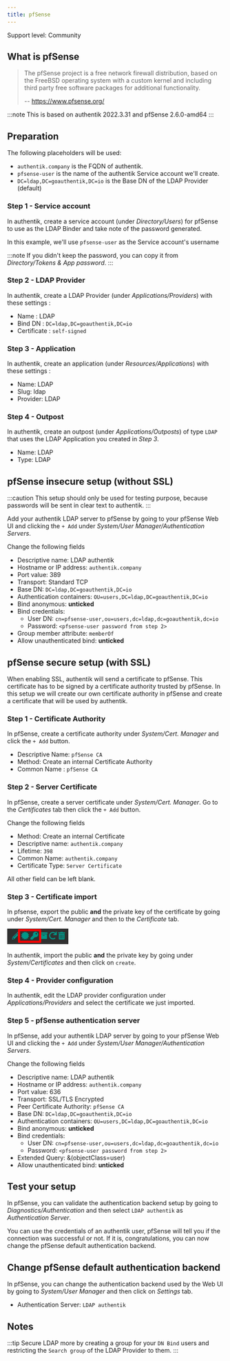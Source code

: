 ```yaml
---
title: pfSense
---
```


<span class="badge badge--secondary">Support level: Community</span>

## What is pfSense

> The pfSense project is a free network firewall distribution, based on the FreeBSD operating system with a custom kernel and including third party free software packages for additional functionality.
>
> -- https://www.pfsense.org/

:::note
This is based on authentik 2022.3.31 and pfSense 2.6.0-amd64
:::

## Preparation

The following placeholders will be used:

-   `authentik.company` is the FQDN of authentik.
-   `pfsense-user` is the name of the authentik Service account we'll create.
-   `DC=ldap,DC=goauthentik,DC=io` is the Base DN of the LDAP Provider (default)

### Step 1 - Service account

In authentik, create a service account (under _Directory/Users_) for pfSense to use as the LDAP Binder and take note of the password generated.

In this example, we'll use `pfsense-user` as the Service account's username

:::note
If you didn't keep the password, you can copy it from _Directory/Tokens & App password_.
:::

### Step 2 - LDAP Provider

In authentik, create a LDAP Provider (under _Applications/Providers_) with these settings :

-   Name : LDAP
-   Bind DN : `DC=ldap,DC=goauthentik,DC=io`
-   Certificate : `self-signed`

### Step 3 - Application

In authentik, create an application (under _Resources/Applications_) with these settings :

-   Name: LDAP
-   Slug: ldap
-   Provider: LDAP

### Step 4 - Outpost

In authentik, create an outpost (under _Applications/Outposts_) of type `LDAP` that uses the LDAP Application you created in _Step 3_.

-   Name: LDAP
-   Type: LDAP

## pfSense insecure setup (without SSL)

:::caution
This setup should only be used for testing purpose, because passwords will be sent in clear text to authentik.
:::

Add your authentik LDAP server to pfSense by going to your pfSense Web UI and clicking the `+ Add` under _System/User Manager/Authentication Servers_.

Change the following fields

-   Descriptive name: LDAP authentik
-   Hostname or IP address: `authentik.company`
-   Port value: 389
-   Transport: Standard TCP
-   Base DN: `DC=ldap,DC=goauthentik,DC=io`
-   Authentication containers: `OU=users,DC=ldap,DC=goauthentik,DC=io`
-   Bind anonymous: **unticked**
-   Bind credentials:
    -   User DN: `cn=pfsense-user,ou=users,dc=ldap,dc=goauthentik,dc=io`
    -   Password: `<pfsense-user password from step 2>`
-   Group member attribute: `memberOf`
-   Allow unauthenticated bind: **unticked**

## pfSense secure setup (with SSL)

When enabling SSL, authentik will send a certificate to pfSense. This certificate has to be signed by a certificate authority trusted by pfSense. In this setup we will create our own certificate authority in pfSense and create a certificate that will be used by authentik.

### Step 1 - Certificate Authority

In pfSense, create a certificate authority under _System/Cert. Manager_ and click the `+ Add` button.

-   Descriptive Name: `pfSense CA`
-   Method: Create an internal Certificate Authority
-   Common Name : `pfSense CA`

### Step 2 - Server Certificate

In pfSense, create a server certificate under _System/Cert. Manager_. Go to the _Certificates_ tab then click the `+ Add` button.

Change the following fields

-   Method: Create an internal Certificate
-   Descriptive name: `authentik.company`
-   Lifetime: `398`
-   Common Name: `authentik.company`
-   Certificate Type: `Server Certificate`

All other field can be left blank.

### Step 3 - Certificate import

In pfsense, export the public **and** the private key of the certificate by going under _System/Cert. Manager_ and then to the _Certificate_ tab.

![](./pfsense-certificate-export.png)

In authentik, import the public **and** the private key by going under _System/Certificates_ and then click on `create`.

### Step 4 - Provider configuration

In authentik, edit the LDAP provider configuration under _Applications/Providers_ and select the certificate we just imported.

### Step 5 - pfSense authentication server

In pfSense, add your authentik LDAP server by going to your pfSense Web UI and clicking the `+ Add` under _System/User Manager/Authentication Servers_.

Change the following fields

-   Descriptive name: LDAP authentik
-   Hostname or IP address: `authentik.company`
-   Port value: 636
-   Transport: SSL/TLS Encrypted
-   Peer Certificate Authority: `pfSense CA`
-   Base DN: `DC=ldap,DC=goauthentik,DC=io`
-   Authentication containers: `OU=users,DC=ldap,DC=goauthentik,DC=io`
-   Bind anonymous: **unticked**
-   Bind credentials:
    -   User DN: `cn=pfsense-user,ou=users,dc=ldap,dc=goauthentik,dc=io`
    -   Password: `<pfsense-user password from step 2>`
-   Extended Query: &(objectClass=user)
-   Allow unauthenticated bind: **unticked**

## Test your setup

In pfSense, you can validate the authentication backend setup by going to _Diagnostics/Authentication_ and then select `LDAP authentik` as _Authentication Server_.

You can use the credentials of an authentik user, pfSense will tell you if the connection was successful or not. If it is, congratulations, you can now change the pfSense default authentication backend.

## Change pfSense default authentication backend

In pfSense, you can change the authentication backend used by the Web UI by going to _System/User Manager_ and then click on _Settings_ tab.

-   Authentication Server: `LDAP authentik`

## Notes

:::tip
Secure LDAP more by creating a group for your `DN Bind` users and restricting the `Search group` of the LDAP Provider to them.
:::
